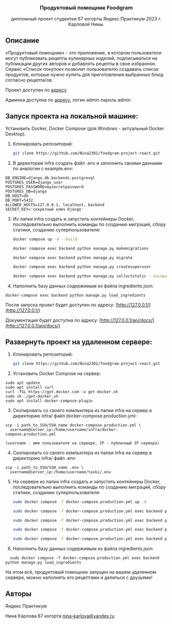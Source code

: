 <div align="center">
  <h3 align="center">Продуктовый помощник Foodgram</h3>
  <p align="center">
    дипломный проект студентки 67 когорты Яндекс.Практикум 2023 г. Карловой Нины.
    <br />
  </p>
</div>

## Описание

«Продуктовый помощник» - это приложение, в котором пользователи могут публиковать рецепты кулинарных изделий, подписываться на публикации других авторов и добавлять рецепты в свое избранное. Сервис «Список покупок» позволит пользователю создавать список продуктов, которые нужно купить для приготовления выбранных блюд согласно рецепта/ов.

Проект доступен по [адресу](https://foodgram-nk.hopto.org)

Админка доступна по [адресу](https://foodgram-nk.hopto.org/admin/), логин admin пароль admin

## Запуск проекта на локальной машине:

Установить Docker, Docker Compose (для Windows - актуальный Docker Desktop).

1. Клонировать репозиторий:
   ```sh
   git clone https://github.com/Nina2301/foodgram-project-react.git
   ```

2. В директории infra создать файл .env и заполнить своими данными по аналогии с example.env:
```
DB_ENGINE=django.db.backends.postgresql
POSTGRES_USER=django_user
POSTGRES_PASSWORD=mysecretpassword
POSTGRES_DB=django
DB_HOST=db
DB_PORT=5432
ALLOWED_HOSTS=127.0.0.1, localhost, backend
SECRET_KEY='секретный ключ Django'
```

3. Из папки infra cоздать и запустить контейнеры Docker, последовательно выполнить команды по созданию миграций, сбору статики, 
созданию суперпользователя:
   ```sh
   docker compose up -d --build
   ```
   ```sh
   docker compose exec backend python manage.py makemigrations
   ```
   ```sh
   docker compose exec backend python manage.py migrate
   ```
   ```sh
   docker compose exec backend python manage.py createsuperuser
   ```
   ```sh
   docker compose exec backend python manage.py collectstatic --noinput
   ```

4. Наполнить базу данных содержимым из файла ingredients.json:
  ```
  docker-compose exec backend python manage.py load_ingredients
  ```


После запуска проект будет доступен по адресу: [http://127.0.0.1/](http://127.0.0.1/)

Документация будет доступна по адресу: [http://127.0.0.1/api/docs/](http://127.0.0.1/api/docs/)

## Развернуть проект на удаленном сервере:

1. Клонировать репозиторий:
   ```sh
   git clone https://github.com/Nina2301/foodgram-project-react.git
   ```

2. Установить Docker Compose на сервер:
  ```
  sudo apt update
  sudo apt install curl
  curl -fSL https://get.docker.com -o get-docker.sh
  sudo sh ./get-docker.sh
  sudo apt install docker-compose-plugin
  ```
3. Скопировать со своего компьютера из папки infra на сервер в директорию infra/ файл docker-compose.production.yml:
  ```
  scp -i path_to_SSH/SSH_name docker-compose.production.yml \
    username@server_ip:/home/username/infra/docker-compose.production.yml
  ```
  ```
  (username - имя пользователя на сервере, IP - публичный IP сервера)
  ```

4. Скопировать со своего компьютера из папки infra на сервер в директорию infra/ файл .env:
  ```
  scp -i path_to_SSH/SSH_name .env \
    username@server_ip:/home/username/taski/.env
  ```

5. На сервере из папки infra cоздать и запустить контейнеры Docker, последовательно выполнить команды по созданию миграций, 
сбору статики, созданию суперпользователя:
   ```sh
   sudo docker compose -f docker-compose.production.yml up -d
   ```
   ```sh
   sudo docker compose -f docker-compose.production.yml exec backend python manage.py makemigrations
   ```
   ```sh
   sudo docker compose -f docker-compose.production.yml exec backend python manage.py migrate
   ```
   ```sh
   sudo docker compose -f docker-compose.production.yml exec backend python manage.py collectstatic --no-input
   ```
   ```sh
   sudo docker compose -f docker-compose.production.yml exec backend python manage.py createsuperuser
   ```

6. Наполнить базу данных содержимым из файла ingredients.json:
  ```
    sudo docker compose -f docker-compose.production.yml exec backend python manage.py load_ingredients
  ```

На этом всё, продуктовый помощник запущен на вашем удаленном сервере, можно наполнять его рецептами и делиться с друзьями!

## Авторы

Яндекс Практикум

Нина Карлова 67 когорта nina-karlova@yandex.ru
